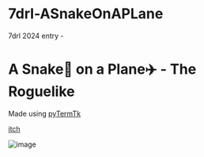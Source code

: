 # 7drl-ASnakeOnAPLane
7drl 2024 entry -
# A Snake🐍 on a Plane✈️ - The Roguelike

Made using [pyTermTk](https://github.com/ceccopierangiolieugenio/pyTermTk/)

[itch](https://ceccopierangiolieugenio.itch.io/a-snake-on-a-plane)

![image](https://github.com/ceccopierangiolieugenio/7drl-ASnakeOnAPLane/assets/8876552/6556df58-9f34-4b27-8780-ad4b7fe6bc01)
